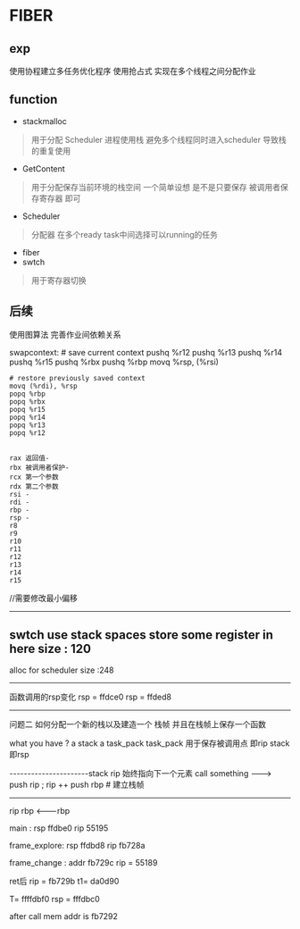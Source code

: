 # FIBER 
## exp
使用协程建立多任务优化程序
使用抢占式 实现在多个线程之间分配作业
## function
- stackmalloc 
> 用于分配 Scheduler 进程使用栈 
> 避免多个线程同时进入scheduler 导致栈的重复使用
- GetContent
> 用于分配保存当前环境的栈空间
> 一个简单设想 是不是只要保存 被调用者保存寄存器 即可
- Scheduler 
> 分配器 在多个ready task中间选择可以running的任务
- fiber
- swtch
> 用于寄存器切换

## 后续 
使用图算法 完善作业间依赖关系





swapcontext:
    # save current context
    pushq %r12
    pushq %r13
    pushq %r14
    pushq %r15
    pushq %rbx
    pushq %rbp
    movq %rsp, (%rsi)

    # restore previously saved context
    movq (%rdi), %rsp
    popq %rbp
    popq %rbx
    popq %r15
    popq %r14
    popq %r13
    popq %r12


    rax 返回值-
    rbx 被调用者保护-
    rcx 第一个参数
    rdx 第二个参数
    rsi -
    rdi -
    rbp -
    rsp - 
    r8
    r9
    r10
    r11
    r12
    r13
    r14
    r15



//需要修改最小偏移

------
swtch use stack spaces
store some register in here
size : 120
------

alloc for scheduler
size :248  


-------



函数调用的rsp变化
rsp = ffdce0
rsp = ffded8





-------------------------------
 问题二 如何分配一个新的栈以及建造一个 栈帧
 并且在栈帧上保存一个函数

  what you have ? a stack a task_pack 
  task_pack 用于保存被调用点 即rip 
  stack即rsp


----------------------stack 
rip 始终指向下一个元素 
call something ---> push rip ; rip ++
push rbp # 建立栈帧  



-------------
rip
rbp   <---rbp 





main : 
rsp   ffdbe0
rip   55195



frame_explore:
rsp ffdbd8
rip fb728a


frame_change : addr  fb729c
rip = 55189


ret后 rip = fb729b
t1= da0d90


T= ffffdbf0
rsp = fffdbc0



after call
mem addr is fb7292